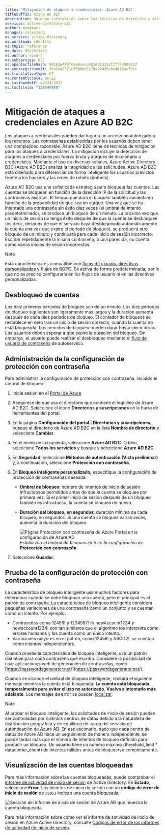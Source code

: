 ```yaml
---
title: 'Mitigación de ataques a credenciales: Azure AD B2C'
titleSuffix: Azure AD B2C
description: Obtenga información sobre las técnicas de detección y mitigación de ataques a credenciales (ataques a contraseña) en Azure Active Directory B2C, incluidas las características de bloqueo de cuentas inteligentes.
services: active-directory-b2c
author: msmimart
manager: celestedg
ms.service: active-directory
ms.workload: identity
ms.topic: reference
ms.date: 09/20/2021
ms.author: mimart
ms.subservice: B2C
ms.openlocfilehash: 99363e4f9f67e6ceca0d163131a2f2ff64b09857
ms.sourcegitcommit: f6e2ea5571e35b9ed3a79a22485eba4d20ae36cc
ms.translationtype: HT
ms.contentlocale: es-ES
ms.lasthandoff: 09/24/2021
ms.locfileid: "128546980"
---
```

# <a name="mitigate-credential-attacks-in-azure-ad-b2c"></a>Mitigación de ataques a credenciales en Azure AD B2C

Los ataques a credenciales pueden dar lugar a un acceso no autorizado a los recursos. Las contraseñas establecidas por los usuarios deben tener una complejidad razonable. Azure AD B2C tiene de técnicas de mitigación para los ataques a credenciales. La mitigación incluye la detección de ataques a credenciales por fuerza bruta y ataques de diccionario a credenciales. Mediante el uso de diversas señales, Azure Active Directory B2C (Azure AD B2C) analiza la integridad de las solicitudes. Azure AD B2C está diseñado para diferenciar de forma inteligente los usuarios previstos frente a los hackers y las redes de robots (botnets).

Azure AD B2C usa una sofisticada estrategia para bloquear las cuentas. Las cuentas se bloquean en función de la dirección IP de la solicitud y las contraseñas escritas. El tiempo que dura el bloqueo también aumenta en función de la probabilidad de que sea un ataque. Una vez que se ha intentado una contraseña sin éxito diez veces (el umbral de intento predeterminado), se produce un bloqueo de un minuto. La próxima vez que un inicio de sesión no tenga éxito después de que la cuenta se desbloquee (es decir, después de que el servicio haya desbloqueado automáticamente la cuenta una vez que expire el período de bloqueo), se producirá otro bloqueo de un minuto y continuará para cada inicio de sesión incorrecto. Escribir repetidamente la misma contraseña, o una parecida, no cuenta como varios inicios de sesión incorrectos.

> [!NOTE]
> Esta característica es compatible con [flujos de usuario, directivas personalizadas](user-flow-overview.md) y flujos de [ROPC](add-ropc-policy.md). Se activa de forma predeterminada, por lo que no es preciso configurarla en los flujos de usuario ni en las directivas personalizadas.

## <a name="unlock-accounts"></a>Desbloqueo de cuentas

Los diez primeros períodos de bloqueo son de un minuto. Los diez períodos de bloqueo siguientes son ligeramente más largos y la duración aumenta después de cada diez períodos de bloqueo. El contador de bloqueos se restablece en cero tras un inicio de sesión correcto, cuando la cuenta no está bloqueada. Los períodos de bloqueo pueden durar hasta cinco horas. Los usuarios deben esperar a que expire la duración del bloqueo. Sin embargo, el usuario puede realizar el desbloqueo mediante el [flujo de usuario de contraseña](add-password-reset-policy.md) de autoservicio.

## <a name="manage-password-protection-settings"></a>Administración de la configuración de protección con contraseña

Para administrar la configuración de protección con contraseña, incluido el umbral de bloqueo:

1. Inicie sesión en el [Portal de Azure](https://portal.azure.com)
1. Asegúrese de que usa el directorio que contiene el inquilino de Azure AD B2C. Seleccione el icono **Directorios y suscripciones** en la barra de herramientas del portal.
1. En la página **Configuración del portal | Directorios y suscripciones**, busque el directorio de Azure AD B2C en la lista **Nombre de directorio** y seleccione **Cambiar**.
1. En el menú de la izquierda, seleccione **Azure AD B2C**. O bien, seleccione **Todos los servicios** y busque y seleccione **Azure AD B2C**.
1. En **Seguridad**, seleccione **Métodos de autenticación (Vista preliminar)** y, a continuación, seleccione **Protección con contraseña**.
1. En **Bloqueo inteligente personalizado**, especifique la configuración de protección de contraseñas deseada:

   - **Umbral de bloqueo**: número de intentos de inicio de sesión infructuosos permitidos antes de que la cuenta se bloquee por primera vez. Si el primer inicio de sesión después de un bloqueo también es infructuoso, la cuenta se bloquea de nuevo.
   - **Duración del bloqueo, en segundos**: duración mínima de cada bloqueo, en segundos. Si una cuenta se bloquea varias veces, aumenta la duración del bloqueo.

       ![Página Protección con contraseña de Azure Portal en la configuración de Azure AD](./media/threat-management/portal-02-password-protection.png)
    <br />*Establezca el umbral de bloqueo en 5 en la configuración de **Protección con contraseña***.

1. Seleccione **Guardar**.

## <a name="testing-the-password-protection-settings"></a>Prueba de la configuración de protección con contraseña

La característica de bloqueo inteligente usa muchos factores para determinar cuándo se debe bloquear una cuenta, pero el principal es el patrón de contraseña. La característica de bloqueo inteligente considera pequeñas variaciones de una contraseña como un conjunto y se cuentan como un intento. Por ejemplo:

- Contraseñas como 12456! y 1234567! (o newAccount1234 y newaccount1234) son tan similares que el algoritmo los interpreta como errores humanos y los cuenta como un único intento.
- Variaciones mayores en el patrón, como 12456! y ABCD2!, se cuentan como intentos independientes.

Cuando pruebe la característica de bloqueo inteligente, use un patrón distintivo para cada contraseña que escriba. Considere la posibilidad de usar aplicaciones web de generación de contraseñas, como [https://passwordsgenerator.net/](https://passwordsgenerator.net/).

Cuando se alcance el umbral de bloqueo inteligente, recibirá el siguiente mensaje mientras la cuenta está bloqueada: **La cuenta está bloqueada temporalmente para evitar el uso no autorizado. Vuelva a intentarlo más adelante**. Los mensajes de error se pueden [localizar](localization-string-ids.md#sign-up-or-sign-in-error-messages).

> [!NOTE]
> Al probar el bloqueo inteligente, las solicitudes de inicio de sesión pueden ser controladas por distintos centros de datos debido a la naturaleza de distribución geográfica y de equilibrio de carga del servicio de autenticación de Azure AD. En ese escenario, dado que cada centro de datos de Azure AD hace un seguimiento de manera independiente, se puede tardar más que el número de intentos de bloqueo definido para producir un bloqueo. Un usuario tiene un número máximo (threshold_limit * datacenter_count) de intentos fallidos antes de bloquearse completamente.

## <a name="viewing-locked-out-accounts"></a>Visualización de las cuentas bloqueadas

Para más información sobre las cuentas bloqueadas, puede comprobar el [informe de actividad de inicio de sesión](../active-directory/reports-monitoring/concept-sign-ins.md) de Active Directory. En **Estado**, seleccione **Error**. Los intentos de inicio de sesión con un **código de error de inicio de sesión** de `50053` indican una cuenta bloqueada:

![Sección del informe de inicio de sesión de Azure AD que muestra la cuenta bloqueada](./media/threat-management/portal-01-locked-account.png)

Para más información sobre cómo ver el informe de actividad de inicio de sesión en Azure Active Directory, consulte [Códigos de error de los informes de actividad de inicio de sesión](../active-directory/reports-monitoring/concept-sign-ins.md).

